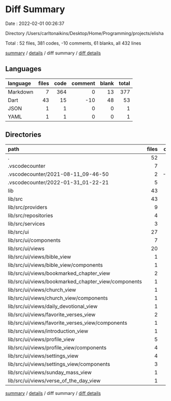 # Diff Summary

Date : 2022-02-01 00:26:37

Directory /Users/carltonaikins/Desktop/Home/Programming/projects/elisha

Total : 52 files,  381 codes, -10 comments, 61 blanks, all 432 lines

[summary](results.md) / [details](details.md) / diff summary / [diff details](diff-details.md)

## Languages
| language | files | code | comment | blank | total |
| :--- | ---: | ---: | ---: | ---: | ---: |
| Markdown | 7 | 364 | 0 | 13 | 377 |
| Dart | 43 | 15 | -10 | 48 | 53 |
| JSON | 1 | 1 | 0 | 0 | 1 |
| YAML | 1 | 1 | 0 | 0 | 1 |

## Directories
| path | files | code | comment | blank | total |
| :--- | ---: | ---: | ---: | ---: | ---: |
| . | 52 | 381 | -10 | 61 | 432 |
| .vscodecounter | 7 | 372 | 0 | 13 | 385 |
| .vscodecounter/2021-08-11_09-46-50 | 2 | -123 | 0 | -13 | -136 |
| .vscodecounter/2022-01-31_01-22-21 | 5 | 495 | 0 | 26 | 521 |
| lib | 43 | 15 | -10 | 48 | 53 |
| lib/src | 43 | 15 | -10 | 48 | 53 |
| lib/src/providers | 9 | 0 | 0 | 9 | 9 |
| lib/src/repositories | 4 | 0 | 0 | 5 | 5 |
| lib/src/services | 3 | -3 | -1 | 1 | -3 |
| lib/src/ui | 27 | 18 | -9 | 33 | 42 |
| lib/src/ui/components | 7 | 2 | 0 | 9 | 11 |
| lib/src/ui/views | 20 | 16 | -9 | 24 | 31 |
| lib/src/ui/views/bible_view | 1 | 0 | 0 | 1 | 1 |
| lib/src/ui/views/bible_view/components | 1 | 0 | 0 | 1 | 1 |
| lib/src/ui/views/bookmarked_chapter_view | 2 | 4 | 0 | 1 | 5 |
| lib/src/ui/views/bookmarked_chapter_view/components | 1 | 3 | 0 | 1 | 4 |
| lib/src/ui/views/church_view | 1 | 0 | 0 | 1 | 1 |
| lib/src/ui/views/church_view/components | 1 | 0 | 0 | 1 | 1 |
| lib/src/ui/views/daily_devotional_view | 1 | 0 | 0 | 1 | 1 |
| lib/src/ui/views/favorite_verses_view | 2 | 0 | 0 | 3 | 3 |
| lib/src/ui/views/favorite_verses_view/components | 1 | 0 | 0 | 2 | 2 |
| lib/src/ui/views/introduction_view | 1 | 0 | 0 | 2 | 2 |
| lib/src/ui/views/profile_view | 5 | 0 | 0 | 5 | 5 |
| lib/src/ui/views/profile_view/components | 4 | 0 | 0 | 4 | 4 |
| lib/src/ui/views/settings_view | 4 | 0 | 0 | 5 | 5 |
| lib/src/ui/views/settings_view/components | 3 | 0 | 0 | 4 | 4 |
| lib/src/ui/views/sunday_mass_view | 1 | 6 | -9 | 0 | -3 |
| lib/src/ui/views/verse_of_the_day_view | 1 | 0 | 0 | 2 | 2 |

[summary](results.md) / [details](details.md) / diff summary / [diff details](diff-details.md)